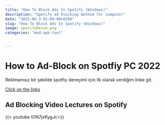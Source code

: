 ```yaml
---
title: "How To Block Ads In Spotify (Windows)"
description: "Spotify ad blocking method for computer"
date: "2022-06-3 01:00:00+0200"
slug: "How To Block Ads In Spotify (Windows)"
image: spotifyResim.png
categories: "mod-apk-tool"


---
```


# How to Ad-Block on Spotfiy PC 2022


Reklmamsız bir şekilde spotfiy deneyimi için ilk olarak verdiğim linke git.

[Click on the links](https://bcvc.xyz/Lbi9HV5)

## Ad Blocking Video Lectures on Spotify


{{< youtube ION7jxKygJc>}}